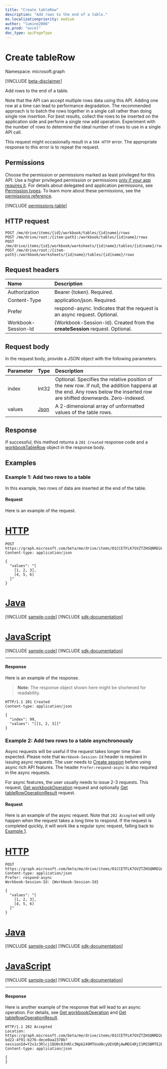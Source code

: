```yaml
---
title: "Create tableRow"
description: "Add rows to the end of a table."
ms.localizationpriority: medium
author: "lumine2008"
ms.prod: "excel"
doc_type: apiPageType
---
```


# Create tableRow

Namespace: microsoft.graph

[!INCLUDE [beta-disclaimer](../../includes/beta-disclaimer.md)]

Add rows to the end of a table. 

Note that the API can accept multiple rows data using this API. Adding one row at a time can lead to performance degradation. The recommended approach is to batch the rows together in a single call rather than doing single row insertion. For best results, collect the rows to be inserted on the application side and perform a single row add operation. Experiment with the number of rows to determine the ideal number of rows to use in a single API call. 

This request might occasionally result in a `504 HTTP` error. The appropriate response to this error is to repeat the request.

## Permissions

Choose the permission or permissions marked as least privileged for this API. Use a higher privileged permission or permissions [only if your app requires it](/graph/permissions-overview#best-practices-for-using-microsoft-graph-permissions). For details about delegated and application permissions, see [Permission types](/graph/permissions-overview#permission-types). To learn more about these permissions, see the [permissions reference](/graph/permissions-reference).

<!-- { "blockType": "permissions", "name": "table_post_rows" } -->
[!INCLUDE [permissions-table](../includes/permissions/table-post-rows-permissions.md)]

## HTTP request
<!-- { "blockType": "ignored" } -->
```http
POST /me/drive/items/{id}/workbook/tables/{id|name}/rows
POST /me/drive/root:/{item-path}:/workbook/tables/{id|name}/rows
POST /me/drive/items/{id}/workbook/worksheets/{id|name}/tables/{id|name}/rows
POST /me/drive/root:/{item-path}:/workbook/worksheets/{id|name}/tables/{id|name}/rows
```

## Request headers

| Name | Description |
|:---------------|:----------|
| Authorization  | Bearer {token}. Required. |
| Content-Type | application/json. Required.|
| Prefer  | respond-async. Indicates that the request is an async request. Optional.  |
| Workbook-Session-Id  | {Workbook-Session-Id}. Created from the **createSession** request. Optional.|

## Request body

In the request body, provide a JSON object with the following parameters.

|Parameter|Type|Description|
|:---------------|:--------|:----------|
| index| Int32| Optional. Specifies the relative position of the new row. If null, the addition happens at the end. Any rows below the inserted row are shifted downwards. Zero-indexed.|
| values| [Json](../resources/json.md)| A 2-dimensional array of unformatted values of the table rows.|

## Response

If successful, this method returns a `201 Created` response code and a [workbookTableRow](../resources/workbooktablerow.md) object in the response body.

## Examples

### Example 1: Add two rows to a table

In this example, two rows of data are inserted at the end of the table. 

#### Request

Here is an example of the request.

# [HTTP](#tab/http)
<!-- {
  "blockType": "request",
  "sampleKeys": ["01CCETFLK7GVZTZHSQNRD2AEI5XWTCU6FJ", "Table1"],
  "name": "insert_2_rows"
}-->

```http
POST https://graph.microsoft.com/beta/me/drive/items/01CCETFLK7GVZTZHSQNRD2AEI5XWTCU6FJ/workbook/tables/Table1/rows
Content-type: application/json

{
  "values": "[
    [1, 2, 3],
    [4, 5, 6]
  ]"
}
```

# [Java](#tab/java)
[!INCLUDE [sample-code](../includes/snippets/java/insert-2-rows-java-snippets.md)]
[!INCLUDE [sdk-documentation](../includes/snippets/snippets-sdk-documentation-link.md)]

# [JavaScript](#tab/javascript)
[!INCLUDE [sample-code](../includes/snippets/javascript/insert-2-rows-javascript-snippets.md)]
[!INCLUDE [sdk-documentation](../includes/snippets/snippets-sdk-documentation-link.md)]

---

#### Response

Here is an example of the response. 

> **Note:** The response object shown here might be shortened for readability.
<!-- {
  "blockType": "response",
  "truncated": true,
  "@odata.type": "microsoft.graph.workbookTableRow"
} -->

```http
HTTP/1.1 201 Created
Content-type: application/json

{
  "index": 99,
  "values": "[[1, 2, 3]]"
}
```

### Example 2: Add two rows to a table asynchronously

Async requests will be useful if the request takes longer time than expected. Please note that `Workbook-Session-Id` header is required in issuing async requests. The user needs to [Create session](./workbook-createsession.md) before using async rich API features. The header `Prefer:respond-async` is also required in the async requests.

For async features, the user usually needs to issue 2-3 requests. This request, [Get workbookOperation](./workbookoperation-get.md) request and optionally [Get tableRowOperationResult](./workbook-tablerowoperationresult.md) request.

#### Request

Here is an example of the async request. Note that `202 Accepted` will only happen when the request takes a long time to respond. If the request is completed quickly, it will work like a regular sync request, falling back to [Example 1](#example-1-add-two-rows-to-a-table).



# [HTTP](#tab/http)
<!-- {
  "blockType": "request",
  "sampleKeys": ["01CCETFLK7GVZTZHSQNRD2AEI5XWTCU6FJ", "Table1"],
  "name": "tablerowcollection_add_sync_request"
}-->

```http
POST https://graph.microsoft.com/beta/me/drive/items/01CCETFLK7GVZTZHSQNRD2AEI5XWTCU6FJ/workbook/tables/Table1/rows
Content-type: application/json
Prefer: respond-async
Workbook-Session-Id: {Workbook-Session-Id}

{
  "values": "[
    [1, 2, 3],
    [4, 5, 6]
  ]"
}
```

# [Java](#tab/java)
[!INCLUDE [sample-code](../includes/snippets/java/tablerowcollection-add-sync-request-java-snippets.md)]
[!INCLUDE [sdk-documentation](../includes/snippets/snippets-sdk-documentation-link.md)]

# [JavaScript](#tab/javascript)
[!INCLUDE [sample-code](../includes/snippets/javascript/tablerowcollection-add-sync-request-javascript-snippets.md)]
[!INCLUDE [sdk-documentation](../includes/snippets/snippets-sdk-documentation-link.md)]

---

#### Response

Here is another example of the response that will lead to an async operation. For details, see [Get workbookOperation](./workbookoperation-get.md) and [Get tableRowOperationResult](./workbook-tablerowoperationresult.md).
<!-- {
  "blockType": "response",
  "truncated": true,
  "sampleKeys": ["01CCETFLK7GVZTZHSQNRD2AEI5XWTCU6FJ", "0195cfac-bd22-4f91-b276-dece0aa2378b", "Y2x1c3Rlcj1QU0c0JnNlc3Npb249MTUuU0cyUEVQRjAwMDI4RjI1MS5BMTE2LjEuVTM2LmM4MGRiNjkwLTQwMTktNGNkNS1hYWJiLTJmYzczM2YxZTQ5ZjE0LjUuZW4tVVM1LmVuLVVTMjQuMTAwM2JmZmRhYzUyMzkzOS1Qcml2YXRlMS5TMjQuJTJmUEI0JTJmWjJqZmt1aXhJZHBjeE8xYmclM2QlM2QxNi4xNi4wLjE0NDEwLjM1MDUwMTQuNS5lbi1VUzUuZW4tVVMxLk0xLk4wLjEuUyZ1c2lkPWExOTMyNTU0LTlhNDAtNzYzNi1mNDU3LWEyNjExMmFkNDg2YQ=="],
  "@odata.type": "microsoft.graph.Json"
} -->

```http
HTTP/1.1 202 Accepted
Location: https://graph.microsoft.com/beta/me/drive/items/01CCETFLK7GVZTZHSQNRD2AEI5XWTCU6FJ/workbook/operations/0195cfac-bd22-4f91-b276-dece0aa2378b?sessionId=Y2x1c3Rlcj1QU0c0JnNlc3Npb249MTUuU0cyUEVQRjAwMDI4RjI1MS5BMTE2LjEuVTM2LmM4MGRiNjkwLTQwMTktNGNkNS1hYWJiLTJmYzczM2YxZTQ5ZjE0LjUuZW4tVVM1LmVuLVVTMjQuMTAwM2JmZmRhYzUyMzkzOS1Qcml2YXRlMS5TMjQuJTJmUEI0JTJmWjJqZmt1aXhJZHBjeE8xYmclM2QlM2QxNi4xNi4wLjE0NDEwLjM1MDUwMTQuNS5lbi1VUzUuZW4tVVMxLk0xLk4wLjEuUyZ1c2lkPWExOTMyNTU0LTlhNDAtNzYzNi1mNDU3LWEyNjExMmFkNDg2YQ==
Content-type: application/json

{
}
```

<!-- uuid: 8fcb5dbc-d5aa-4681-8e31-b001d5168d79
2015-10-25 14:57:30 UTC -->
<!--
{
  "type": "#page.annotation",
  "description": "TableRowCollection: add",
  "keywords": "",
  "section": "documentation",
  "tocPath": "",
  "suppressions": [
  ]
}
-->
